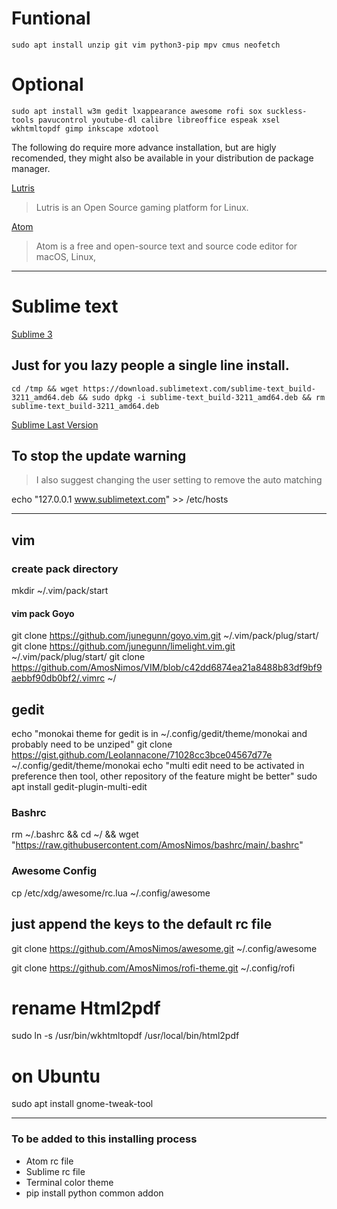 <!--  Unrar might also be of use, but seem to be non-free, so on debian it won't be on the default apt repository. -->

# Funtional

~~~
sudo apt install unzip git vim python3-pip mpv cmus neofetch 
~~~

# Optional

~~~
sudo apt install w3m gedit lxappearance awesome rofi sox suckless-tools pavucontrol youtube-dl calibre libreoffice espeak xsel wkhtmltopdf gimp inkscape xdotool
~~~

The following do require more advance installation, but are higly recomended, they might also be available in your distribution de package manager.

[Lutris](https://lutris.net/downloads/)

> Lutris is an Open Source gaming platform for Linux.

[Atom](https://atom.io/)

> Atom is a free and open-source text and source code editor for macOS, Linux,

---

# Sublime text

[Sublime 3](https://www.sublimetext.com/3)

## Just for you lazy people a single line install.
~~~
cd /tmp && wget https://download.sublimetext.com/sublime-text_build-3211_amd64.deb && sudo dpkg -i sublime-text_build-3211_amd64.deb && rm sublime-text_build-3211_amd64.deb
~~~

[Sublime Last Version](https://www.sublimetext.com/download)

## To stop the update warning

> I also suggest changing the user setting to remove the auto matching 

echo "127.0.0.1 www.sublimetext.com" >> /etc/hosts

---

## vim 

### create pack directory
mkdir ~/.vim/pack/start

#### vim pack Goyo
git clone https://github.com/junegunn/goyo.vim.git ~/.vim/pack/plug/start/
git clone https://github.com/junegunn/limelight.vim.git ~/.vim/pack/plug/start/
git clone https://github.com/AmosNimos/VIM/blob/c42dd6874ea21a8488b83df9bf9aebbf90db0bf2/.vimrc ~/

## gedit 
echo "monokai theme for gedit is in ~/.config/gedit/theme/monokai and probably need to be unziped"
git clone https://gist.github.com/LeoIannacone/71028cc3bce04567d77e ~/.config/gedit/theme/monokai
echo "multi edit need to be activated in preference then tool, other repository of the feature might be better" 
sudo apt install gedit-plugin-multi-edit

### Bashrc
rm ~/.bashrc && cd ~/ && wget "https://raw.githubusercontent.com/AmosNimos/bashrc/main/.bashrc"

### Awesome Config
cp /etc/xdg/awesome/rc.lua ~/.config/awesome

## just append the keys to the default rc file
git clone https://github.com/AmosNimos/awesome.git ~/.config/awesome

git clone https://github.com/AmosNimos/rofi-theme.git ~/.config/rofi

# rename Html2pdf
sudo ln -s /usr/bin/wkhtmltopdf /usr/local/bin/html2pdf

# on Ubuntu

sudo apt install gnome-tweak-tool

---

### To be added to this installing process
- Atom rc file
- Sublime rc file
- Terminal color theme
- pip install python common addon
